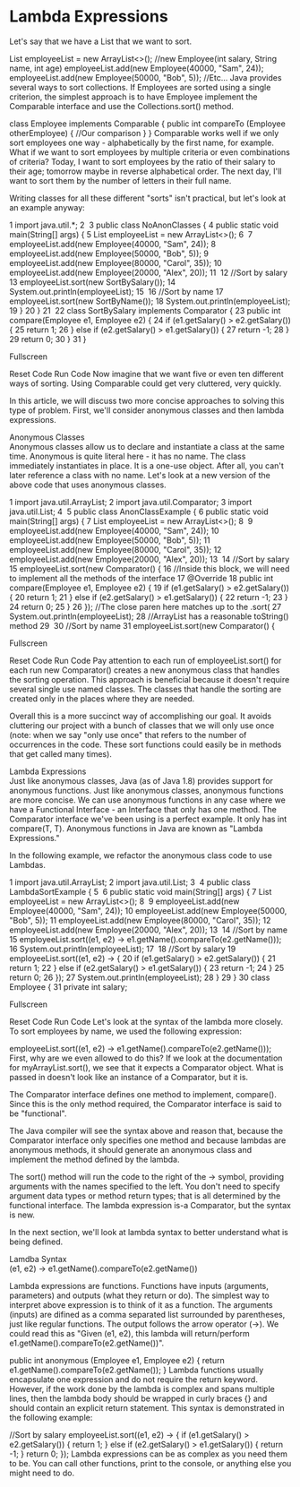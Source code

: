 # Lambda Expressions

Let's say that we have a List<Employee> that we want to sort.

List<Employee> employeeList = new ArrayList<>();
//new Employee(int salary, String name, int age)
employeeList.add(new Employee(40000, "Sam", 24));
employeeList.add(new Employee(50000, "Bob", 5));
//Etc...
Java provides several ways to sort collections. If Employees are sorted using a single criterion, the simplest approach is to have Employee implement the Comparable interface and use the Collections.sort() method.

class Employee implements Comparable<Employee> {
     public int compareTo (Employee otherEmployee) {
        //Our comparison
    }
}
Comparable works well if we only sort employees one way - alphabetically by the first name, for example. What if we want to sort employees by multiple criteria or even combinations of criteria? Today, I want to sort employees by the ratio of their salary to their age; tomorrow maybe in reverse alphabetical order. The next day, I'll want to sort them by the number of letters in their full name.

Writing classes for all these different "sorts" isn't practical, but let's look at an example anyway:


1
import java.util.*;
2
​
3
public class NoAnonClasses {
4
    public static void main(String[] args) {
5
        List<Employee> employeeList = new ArrayList<>();
6
​
7
        employeeList.add(new Employee(40000, "Sam", 24));
8
        employeeList.add(new Employee(50000, "Bob", 5));
9
        employeeList.add(new Employee(80000, "Carol", 35));
10
        employeeList.add(new Employee(20000, "Alex", 20));
11
​
12
        //Sort by salary
13
        employeeList.sort(new SortBySalary());
14
        System.out.println(employeeList);
15
​
16
        //Sort by name
17
        employeeList.sort(new SortByName());
18
        System.out.println(employeeList);
19
    }
20
}
21
​
22
class SortBySalary implements Comparator<Employee> {
23
    public int compare(Employee e1, Employee e2) {
24
        if (e1.getSalary() > e2.getSalary()) {
25
            return 1;
26
        } else if (e2.getSalary() > e1.getSalary()) {
27
            return -1;
28
        }
29
        return 0;
30
    }
31
}

Fullscreen

Reset Code
Run Code 
Now imagine that we want five or even ten different ways of sorting. Using Comparable could get very cluttered, very quickly.

In this article, we will discuss two more concise approaches to solving this type of problem. First, we'll consider anonymous classes and then lambda expressions.

Anonymous Classes  
Anonymous classes allow us to declare and instantiate a class at the same time. Anonymous is quite literal here - it has no name. The class immediately instantiates in place. It is a one-use object. After all, you can't later reference a class with no name. Let's look at a new version of the above code that uses anonymous classes.


1
import java.util.ArrayList;
2
import java.util.Comparator;
3
import java.util.List;
4
​
5
public class AnonClassExample {
6
    public static void main(String[] args) {
7
        List<Employee> employeeList = new ArrayList<>();
8
​
9
        employeeList.add(new Employee(40000, "Sam", 24));
10
        employeeList.add(new Employee(50000, "Bob", 5));
11
        employeeList.add(new Employee(80000, "Carol", 35));
12
        employeeList.add(new Employee(20000, "Alex", 20));
13
​
14
        //Sort by salary
15
        employeeList.sort(new Comparator<Employee>() {
16
            //Inside this block, we will need to implement all the methods of the interface
17
            @Override
18
            public int compare(Employee e1, Employee e2) {
19
                if (e1.getSalary() > e2.getSalary()) {
20
                    return 1;
21
                } else if (e2.getSalary() > e1.getSalary()) {
22
                    return -1;
23
                }
24
                return 0;
25
            }
26
        }); //The close paren here matches up to the .sort(
27
        System.out.println(employeeList);
28
        //ArrayList has a reasonable toString() method
29
​
30
        //Sort by name
31
        employeeList.sort(new Comparator<Employee>() {

Fullscreen

Reset Code
Run Code 
Pay attention to each run of employeeList.sort() for each run new Comparator<Employee>() creates a new anonymous class that handles the sorting operation. This approach is beneficial because it doesn't require several single use named classes. The classes that handle the sorting are created only in the places where they are needed.

Overall this is a more succinct way of accomplishing our goal. It avoids cluttering our project with a bunch of classes that we will only use once (note: when we say "only use once" that refers to the number of occurrences in the code. These sort functions could easily be in methods that get called many times).

Lambda Expressions  
Just like anonymous classes, Java (as of Java 1.8) provides support for anonymous functions. Just like anonymous classes, anonymous functions are more concise. We can use anonymous functions in any case where we have a Functional Interface - an Interface that only has one method. The Comparator interface we've been using is a perfect example. It only has int compare(T, T). Anonymous functions in Java are known as "Lambda Expressions."

In the following example, we refactor the anonymous class code to use Lambdas.


1
import java.util.ArrayList;
2
import java.util.List;
3
​
4
public class LambdaSortExample {
5
​
6
    public static void main(String[] args) {
7
        List<Employee> employeeList = new ArrayList<>();
8
​
9
        employeeList.add(new Employee(40000, "Sam", 24));
10
        employeeList.add(new Employee(50000, "Bob", 5));
11
        employeeList.add(new Employee(80000, "Carol", 35));
12
        employeeList.add(new Employee(20000, "Alex", 20));
13
​
14
        //Sort by name
15
        employeeList.sort((e1, e2) -> e1.getName().compareTo(e2.getName()));
16
        System.out.println(employeeList);
17
​
18
        //Sort by salary
19
        employeeList.sort((e1, e2) -> {
20
            if (e1.getSalary() > e2.getSalary()) {
21
                return 1;
22
            } else if (e2.getSalary() > e1.getSalary()) {
23
                return -1;
24
            }
25
            return 0;
26
        });
27
        System.out.println(employeeList);
28
    }
29
}
30
class Employee {
31
    private int salary;

Fullscreen

Reset Code
Run Code 
Let's look at the syntax of the lambda more closely. To sort employees by name, we used the following expression:

employeeList.sort((e1, e2) -> e1.getName().compareTo(e2.getName()));
First, why are we even allowed to do this? If we look at the documentation for myArrayList.sort(), we see that it expects a Comparator object. What is passed in doesn't look like an instance of a Comparator, but it is.

The Comparator interface defines one method to implement, compare(). Since this is the only method required, the Comparator interface is said to be "functional".

The Java compiler will see the syntax above and reason that, because the Comparator interface only specifies one method and because lambdas are anonymous methods, it should generate an anonymous class and implement the method defined by the lambda.

The sort() method will run the code to the right of the -> symbol, providing arguments with the names specified to the left. You don't need to specify argument data types or method return types; that is all determined by the functional interface. The lambda expression is-a Comparator, but the syntax is new.

In the next section, we'll look at lambda syntax to better understand what is being defined.

Lamdba Syntax  
(e1, e2) -> e1.getName().compareTo(e2.getName())

Lambda expressions are functions. Functions have inputs (arguments, parameters) and outputs (what they return or do). The simplest way to interpret above expression is to think of it as a function. The arguments (inputs) are difined as a comma separated list surrounded by parentheses, just like regular functions. The output follows the arrow operator (->). We could read this as "Given (e1, e2), this lambda will return/perform e1.getName().compareTo(e2.getName())".

public int anonymous (Employee e1, Employee e2) {
  return e1.getName().compareTo(e2.getName());
}
Lambda functions usually encapsulate one expression and do not require the return keyword. However, if the work done by the lambda is complex and spans multiple lines, then the lambda body should be wrapped in curly braces {} and should contain an explicit return statement. This syntax is demonstrated in the following example:

//Sort by salary
employeeList.sort((e1, e2) -> {
    if (e1.getSalary() > e2.getSalary()) {
        return 1;
    } else if (e2.getSalary() > e1.getSalary()) {
        return -1;
    }
    return 0;
});
Lambda expressions can be as complex as you need them to be. You can call other functions, print to the console, or anything else you might need to do.
